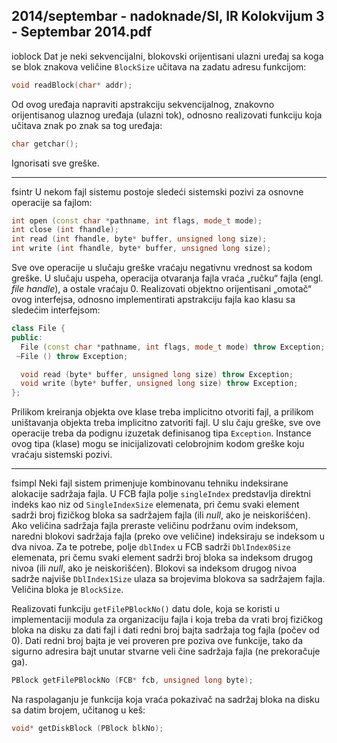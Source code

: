 2014/septembar - nadoknade/SI, IR Kolokvijum 3 - Septembar 2014.pdf
--------------------------------------------------------------------------------
ioblock
Dat je neki sekvencijalni,  blokovski orijentisani ulazni uređaj sa koga se blok znakova
veličine `BlockSize` učitava na zadatu adresu funkcijom:
```cpp
void readBlock(char* addr);
```
Od ovog uređaja napraviti apstrakciju sekvencijalnog, znakovno orijentisanog ulaznog uređaja
(ulazni tok), odnosno realizovati funkciju koja učitava znak po znak sa tog uređaja:
```cpp
char getchar();
```
Ignorisati sve greške.

--------------------------------------------------------------------------------
fsintr
U nekom fajl sistemu postoje sledeći sistemski pozivi za osnovne operacije sa fajlom:
```cpp
int open (const char *pathname, int flags, mode_t mode);
int close (int fhandle);
int read (int fhandle, byte* buffer, unsigned long size);
int write (int fhandle, byte* buffer, unsigned long size);
```
Sve ove operacije u slučaju greške vraćaju negativnu vrednost sa kodom greške.  U slučaju
uspeha, operacija otvaranja fajla vraća „ručku“ fajla (engl. *file handle*), a ostale vraćaju 0.
Realizovati objektno orijentisani „omotač“    ovog interfejsa,    odnosno implementirati
apstrakciju fajla kao klasu sa sledećim interfejsom:
```cpp
class File {
public:
  File (const char *pathname, int flags, mode_t mode) throw Exception;
 ~File () throw Exception;

  void read (byte* buffer, unsigned long size) throw Exception;
  void write (byte* buffer, unsigned long size) throw Exception;
};
```
Prilikom kreiranja objekta ove klase treba implicitno otvoriti fajl,  a prilikom uništavanja
objekta treba implicitno zatvoriti fajl.  U slu
čaju greške,  sve ove operacije treba da podignu
izuzetak definisanog tipa `Exception`.  Instance ovog tipa (klase)  mogu se inicijalizovati
celobrojnim kodom greške koju vraćaju sistemski pozivi.

--------------------------------------------------------------------------------
fsimpl
Neki fajl sistem primenjuje kombinovanu tehniku indeksirane alokacije sadržaja fajla. U FCB
fajla polje `singleIndex` predstavlja direktni indeks kao niz od `SingleIndexSize`
elemenata, pri čemu svaki element sadrži broj fizičkog bloka sa sadržajem fajla (ili *null*, ako
je neiskorišćen).  Ako veličina sadržaja fajla preraste veličinu podržanu ovim indeksom,
naredni blokovi sadržaja fajla (preko ove veličine) indeksiraju se indeksom u dva nivoa. Za te
potrebe, polje `dblIndex` u FCB sadrži `DblIndex0Size` elemenata, pri čemu svaki element
sadrži broj bloka sa indeksom drugog nivoa (ili *null*,  ako je neiskorišćen).  Blokovi sa
indeksom drugog nivoa sadrže najviše `DblIndex1Size` ulaza sa brojevima blokova sa
sadržajem fajla. Veličina bloka je `BlockSize`.

Realizovati funkciju `getFilePBlockNo()`  datu dole,  koja se koristi u implementaciji
modula za organizaciju fajla i koja treba da vrati broj fizičkog bloka na disku za dati fajl i dati
redni broj bajta sadržaja tog fajla (počev od 0).  Dati redni broj bajta je vei proveren pre
poziva ove funkcije,  tako da sigurno adresira bajt unutar stvarne veli
čine sadržaja fajla (ne prekoračuje ga).
```cpp
PBlock getFilePBlockNo (FCB* fcb, unsigned long byte);
```
Na raspolaganju je funkcija koja vraća pokazivač na sadržaj bloka na disku sa datim brojem,
učitanog u keš:
```cpp
void* getDiskBlock (PBlock blkNo);
```
